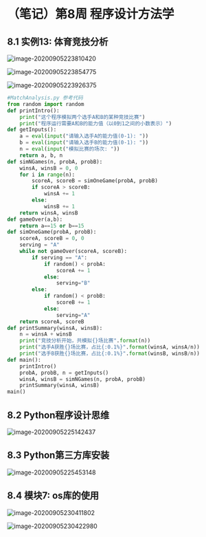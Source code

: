 # （笔记）第8周 程序设计方法学

## 8.1 实例13: 体育竞技分析

![image-20200905223810420](https://raw.githubusercontent.com/bobo6668/markdown-pictures-bobo/master/img/pythonMOOC/20200905223900.png)

![image-20200905223854775](https://raw.githubusercontent.com/bobo6668/markdown-pictures-bobo/master/img/pythonMOOC/20200905223854.png)

![image-20200905223926375](https://raw.githubusercontent.com/bobo6668/markdown-pictures-bobo/master/img/pythonMOOC/20200905223926.png)

```python
#MatchAnalysis.py 参考代码
from random import random
def printIntro():
    print("这个程序模拟两个选手A和B的某种竞技比赛")
    print("程序运行需要A和B的能力值（以0到1之间的小数表示）")
def getInputs():
    a = eval(input("请输入选手A的能力值(0-1): "))
    b = eval(input("请输入选手B的能力值(0-1): "))
    n = eval(input("模拟比赛的场次: "))
    return a, b, n
def simNGames(n, probA, probB):
    winsA, winsB = 0, 0
    for i in range(n):
        scoreA, scoreB = simOneGame(probA, probB)
        if scoreA > scoreB:
            winsA += 1
        else:
            winsB += 1
    return winsA, winsB
def gameOver(a,b):
    return a==15 or b==15
def simOneGame(probA, probB):
    scoreA, scoreB = 0, 0
    serving = "A"
    while not gameOver(scoreA, scoreB):
        if serving == "A":
            if random() < probA:
                scoreA += 1
            else:
                serving="B"
        else:
            if random() < probB:
                scoreB += 1
            else:
                serving="A"
    return scoreA, scoreB
def printSummary(winsA, winsB):
    n = winsA + winsB
    print("竞技分析开始，共模拟{}场比赛".format(n))
    print("选手A获胜{}场比赛，占比{:0.1%}".format(winsA, winsA/n))
    print("选手B获胜{}场比赛，占比{:0.1%}".format(winsB, winsB/n))
def main():
    printIntro()
    probA, probB, n = getInputs()
    winsA, winsB = simNGames(n, probA, probB)
    printSummary(winsA, winsB)
main()
```

## 8.2 Python程序设计思维

![image-20200905225142437](https://raw.githubusercontent.com/bobo6668/markdown-pictures-bobo/master/img/pythonMOOC/20200905225142.png)

## 8.3 Python第三方库安装

![image-20200905225453148](https://raw.githubusercontent.com/bobo6668/markdown-pictures-bobo/master/img/pythonMOOC/20200905225453.png)

## 8.4 模块7: os库的使用

![image-20200905230411802](https://raw.githubusercontent.com/bobo6668/markdown-pictures-bobo/master/img/pythonMOOC/20200905230620.png)

![image-20200905230422980](https://raw.githubusercontent.com/bobo6668/markdown-pictures-bobo/master/img/pythonMOOC/20200905230631.png)